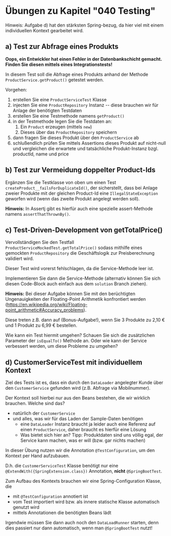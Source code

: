 # Übungen zu Kapitel "040 Testing"

Hinweis: Aufgabe d) hat den stärksten Spring-bezug, da hier viel mit einem individuellen Kontext
gearbeitet wird.

## a) Test zur Abfrage eines Produkts

**Oops, ein Entwickler hat einen Fehler in der Datenbankschicht gemacht. Finden Sie diesen mittels
eines Integrationstests!**

In diesem Test soll die Abfrage eines Produkts anhand der Methode `ProductService.getProduct()`
getestet werden.

Vorgehen:

1. erstellen Sie eine `ProductServiceTest` Klasse
2. injecten Sie eine `ProductRepository` Instanz -- diese brauchen wir für Anlage der benötigten
   Testdaten
3. erstellen Sie eine Testmethode namens `getProduct()`
4. in der Testmethode legen Sie die Testdaten an:
    1. Ein `Product` erzeugen (mittels `new`)
    2. Dieses über das `ProductRepository` speichern
5. dann fragen Sie dieses Produkt über den `ProductService` ab
6. schlußendlich prüfen Sie mittels Assertions dieses Produkt auf nicht-null und vergleichen
   die erwartete und tatsächliche Produkt-Instanz bzgl. productId, name und price

## b) Test zur Vermeidung doppelter Product-Ids

Ergänzen Sie die Testklasse von oben um einen Test `createProduct__failsForDuplicateId()`,
der sicherstellt, dass bei Anlage zweier Produkte mit der gleichen Product-Id
eine `IllegalStateException` geworfen wird (wenn das zweite Produkt angelegt werden soll).

**Hinweis:** In Assertj gibt es hierfür auch eine spezielle assert-Methode
namens `assertThatThrownBy()`.

## c) Test-Driven-Development von getTotalPrice()

Vervollständigen Sie den Testfall `ProductServiceMockedTest.getTotalPrice()`
sodass mithilfe eines gemockten `ProductRepository` die Geschäftslogik zur
Preisberechnung validiert wird.

Dieser Test wird vorerst fehlschlagen, da die Service-Methode leer ist.

Implementieren Sie dann die Service-Methode (alternativ können Sie sich diesen Code-Block auch
einfach aus dem `solution` Branch ziehen).

**Hinweis:** Bei dieser Aufgabe können Sie mit den berüchtigten Ungenauigkeiten der Floating-Point
Arithmetik konfrontiert
werden (https://en.wikipedia.org/wiki/Floating-point_arithmetic#Accuracy_problems).

Diese treten z.B. dann auf (Bonus-Aufgabe!), wenn Sie 3 Produkte zu 2,10 € und 1 Produkt zu 6,99 €
bestellen.

Wie kann ein Test hiermit umgehen? Schauen Sie sich die zusätzlichen Parameter der `isEqualTo()`
Methode an.
Oder wie kann der Service verbessert werden, um diese Probleme zu umgehen?

## d) CustomerServiceTest mit individuellem Kontext

Ziel des Tests ist es, dass ein durch den `DataLoader` angelegter Kunde über den
`CustomerService` gefunden wird (z.B. Abfrage via Mobilnummer).

Der Kontext soll hierbei nur aus den Beans bestehen, die wir wirklich brauchen. Welche sind
das?

* natürlich der `CustomerService`
* und alles, was wir für das Laden der Sample-Daten benötigen
    * eine `DataLoader` Instanz braucht ja leider auch eine Referenz auf einen `ProductService`,
      daher braucht es hierfür eine Lösung
    * Was bietet sich hier an? Tipp: Produktdaten sind uns völlig egal, der Service kann machen,
      was er will (bzw. gar nichts machen)

In dieser Übung nutzen wir die Annotation `@TestConfiguration`, um den Kontext per Hand aufzubauen.

D.h. die `CustomerServiceTest` Klasse benötigt nur eine `@ExtendWith({SpringExtension.class})`
Annotation, **nicht** `@SpringBootTest`.

Zum Aufbau des Kontexts brauchen wir eine Spring-Configuration Klasse, die

* mit `@TestConfiguration` annotiert ist
* vom Test importiert wird bzw. als innere statische Klasse automatisch genutzt wird
* mittels Annotationen die benötigten Beans lädt

Irgendwie müssen Sie dann auch noch den `DataLoadRunner` starten, denn dies passiert
nur dann automatisch, wenn man `@SpringBootTest` nutzt!